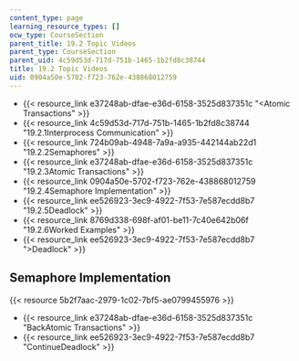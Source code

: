 ```yaml
---
content_type: page
learning_resource_types: []
ocw_type: CourseSection
parent_title: 19.2 Topic Videos
parent_type: CourseSection
parent_uid: 4c59d53d-717d-751b-1465-1b2fd8c38744
title: 19.2 Topic Videos
uid: 0904a50e-5702-f723-762e-438868012759
---
```


*   {{< resource_link e37248ab-dfae-e36d-6158-3525d837351c "\<Atomic Transactions" >}}
*   {{< resource_link 4c59d53d-717d-751b-1465-1b2fd8c38744 "19.2.1Interprocess Communication" >}}
*   {{< resource_link 724b09ab-4948-7a9a-a935-442144ab22d1 "19.2.2Semaphores" >}}
*   {{< resource_link e37248ab-dfae-e36d-6158-3525d837351c "19.2.3Atomic Transactions" >}}
*   {{< resource_link 0904a50e-5702-f723-762e-438868012759 "19.2.4Semaphore Implementation" >}}
*   {{< resource_link ee526923-3ec9-4922-7f53-7e587ecdd8b7 "19.2.5Deadlock" >}}
*   {{< resource_link 8769d338-698f-af01-be11-7c40e642b06f "19.2.6Worked Examples" >}}
*   {{< resource_link ee526923-3ec9-4922-7f53-7e587ecdd8b7 "\>Deadlock" >}}

Semaphore Implementation
------------------------

{{< resource 5b2f7aac-2979-1c02-7bf5-ae0799455976 >}}

*   {{< resource_link e37248ab-dfae-e36d-6158-3525d837351c "BackAtomic Transactions" >}}
*   {{< resource_link ee526923-3ec9-4922-7f53-7e587ecdd8b7 "ContinueDeadlock" >}}